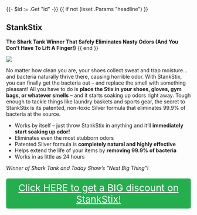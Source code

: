 {{- $id := .Get "id" -}}
{{ if not (isset .Params "headline") }}
## StankStix

**The Shark Tank Winner That Safely Eliminates Nasty Odors (And You Don’t Have To Lift A Finger!)**
{{ end }}

[![](/list/stank-stix-title.jpg)](https://t.gadgetadvisers.com/click/{{$id}})

No matter how clean you are, your shoes collect sweat and trap moisture… and bacteria naturally thrive there, causing horrible odor. With StankStix, you can finally get the bacteria out – and replace the smell with something pleasant! All you have to do is **place the Stix in your shoes, gloves, gym bags, or whatever smells** – and it starts soaking up odors right away. Tough enough to tackle things like laundry baskets and sports gear, the secret to StankStix is its patented, non-toxic Silver formula that eliminates 99.9% of bacteria at the source.

- Works by itself – just throw StankStix in anything and it’ll **immediately start soaking up odor!**
- Eliminates even the most stubborn odors
- Patented Silver formula is **completely natural and highly effective**
- Helps extend the life of your items by **removing 99.9% of bacteria**
- Works in as little as 24 hours

*Winner of Shark Tank and Today Show’s "Next Big Thing"!*

<a href="(https://t.gadgetadvisers.com/click/{{$id}})" style="color: white;">
   <div style="text-align:center;background-color:#25ae4e;margin-bottom:20px;margin-top:20px;width: 100%;-webkit-border-radius: 5px;">
      <div style="color: white; padding: 10px;font-size: 26px;">
      Click HERE to get a BIG discount on StankStix!
      </div>
   </div>
</a>